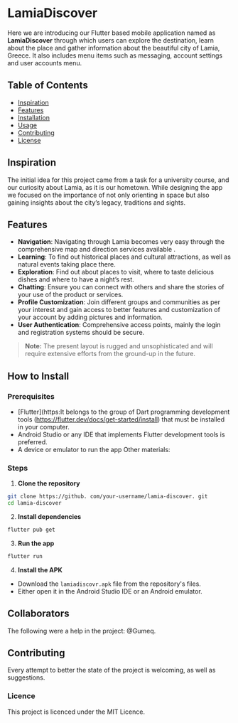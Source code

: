 # LamiaDiscover 

Here we are introducing our Flutter based mobile application named as **LamiaDiscover** through which users can explore the destination, learn about the place and gather information about the beautiful city of Lamia, Greece. It also includes menu items such as messaging, account settings and user accounts menu. 

## Table of Contents 
- [Inspiration](#inspiration) 
- [Features](#features) 
- [Installation](#installation) 
- [Usage](#usage) 
- [Contributing](#contributing) 
- [License](#license) 

## Inspiration 
The initial idea for this project came from a task for a university course, and our curiosity about Lamia, as it is our hometown. While designing the app we focused on the importance of not only orienting in space but also gaining insights about 
the city’s legacy, traditions and sights. 

## Features 
- **Navigation**: Navigating through Lamia becomes very easy through the comprehensive map and direction services available . 
- **Learning**: To find out historical places and cultural attractions, as well as natural events taking place there. 
- **Exploration**: Find out about places to visit, where to taste delicious dishes and where to have a night’s rest. 
- **Chatting**: Ensure you can connect with others and share the stories of your use of the product or services. 
- **Profile Customization**: Join different groups and communities as per your interest and gain access to better features and customization of your account by adding pictures and information. 
- **User Authentication**: Comprehensive access points, mainly the login and registration systems should be secure. 

> **Note:** The present layout is rugged and unsophisticated and will require extensive efforts from the ground-up in the future. 

## How to Install

### Prerequisites 
- [Flutter](https:It belongs to the group of Dart programming development tools (https://flutter.dev/docs/get-started/install) that must be installed in your computer. 
- Android Studio or any IDE that implements Flutter development tools is preferred. 
- A device or emulator to run the app Other materials: 

### Steps 
1. **Clone the repository** 
```bash 
git clone https://github. com/your-username/lamia-discover. git 
cd lamia-discover 
``` 

2. **Install dependencies** 
```bash 
flutter pub get 
``` 

3. **Run the app** 
```bash 
flutter run 
``` 

4. **Install the APK** 
- Download the `lamiadiscovr.apk` file from the repository's files.
- Either open it in the Android Studio IDE or an Android emulator.

## Collaborators
The following were a help in the project: @Gumeq.

## Contributing
Every attempt to better the state of the project is welcoming, as well as suggestions.

### Licence
This project is licenced under the MIT Licence.
